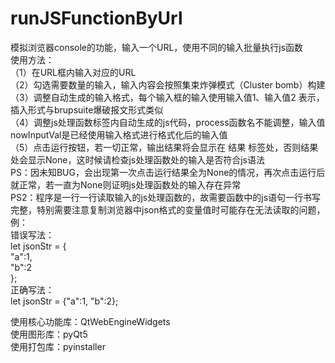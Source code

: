 # runJSFunctionByUrl
 模拟浏览器console的功能，输入一个URL，使用不同的输入批量执行js函数    
使用方法：    
（1）在URL框内输入对应的URL    
（2）勾选需要数量的输入，输入内容会按照集束炸弹模式（Cluster bomb）构建     
（3）调整自动生成的输入格式，每个输入框的输入使用$%$输入值1$%$、$%$输入值2$%$ 表示，插入形式与brupsuite爆破报文形式类似    
（4）调整js处理函数标签内自动生成的js代码，process函数名不能调整，输入值nowInputVal是已经使用输入格式进行格式化后的输入值    
（5）点击运行按钮，若一切正常，输出结果将会显示在 结果 标签处，否则结果处会显示None，这时候请检查js处理函数处的输入是否符合js语法    
PS：因未知BUG，会出现第一次点击运行结果全为None的情况，再次点击运行后就正常，若一直为None则证明js处理函数处的输入存在异常    
PS2：程序是一行一行读取输入的js处理函数的，故需要函数中的js语句一行书写完整，特别需要注意复制浏览器中json格式的变量值时可能存在无法读取的问题，例：  
错误写法：  
let jsonStr = {  
"a":1,  
"b":2  
};  
正确写法：  
let jsonStr = {"a":1, "b":2}; 
    
使用核心功能库：QtWebEngineWidgets    
使用图形库：pyQt5    
使用打包库：pyinstaller    
